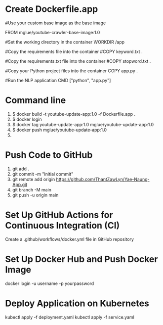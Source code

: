  # Create Dockerfile.app
#Use your custom base image as the base image

FROM mglue/youtube-crawler-base-image:1.0

#Set the working directory in the container
WORKDIR /app

#Copy the requirements file into the container
#COPY keyword.txt .

#Copy the requirements.txt file into the container
#COPY stopword.txt .

#Copy your Python project files into the container
COPY app.py .

#Run the NLP application
CMD ["python", "app.py"]

# Command line
1) $ docker build -t youtube-update-app:1.0 -f Dockerfile.app .
2) $ docker login
3) $ docker tag youtube-update-app:1.0 mglue/youtube-update-app:1.0
4) $ docker push mglue/youtube-update-app:1.0
5) 
# Push Code to GitHub
1) git add . 
2) git commit -m "Initial commit"
3) git remote add origin https://github.com/ThantZawLyn/Yae-Naung-App.git
4) git branch -M main
5) git push -u origin main
# Set Up GitHub Actions for Continuous Integration (CI)
Create a .github/workflows/docker.yml file in GitHub repository 
# Set Up Docker Hub and Push Docker Image
docker login -u username -p yourpassword
# Deploy Application on Kubernetes
kubectl apply -f deployment.yaml
kubectl apply -f service.yaml
